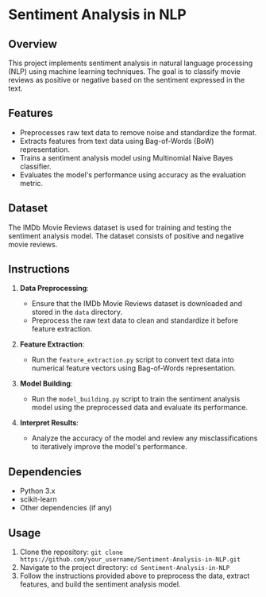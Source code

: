 # Sentiment Analysis in NLP

## Overview
This project implements sentiment analysis in natural language processing (NLP) using machine learning techniques. The goal is to classify movie reviews as positive or negative based on the sentiment expressed in the text.

## Features
- Preprocesses raw text data to remove noise and standardize the format.
- Extracts features from text data using Bag-of-Words (BoW) representation.
- Trains a sentiment analysis model using Multinomial Naive Bayes classifier.
- Evaluates the model's performance using accuracy as the evaluation metric.

## Dataset
The IMDb Movie Reviews dataset is used for training and testing the sentiment analysis model. The dataset consists of positive and negative movie reviews.


## Instructions
1. **Data Preprocessing**: 
   - Ensure that the IMDb Movie Reviews dataset is downloaded and stored in the `data` directory.
   - Preprocess the raw text data to clean and standardize it before feature extraction.

2. **Feature Extraction**:
   - Run the `feature_extraction.py` script to convert text data into numerical feature vectors using Bag-of-Words representation.

3. **Model Building**:
   - Run the `model_building.py` script to train the sentiment analysis model using the preprocessed data and evaluate its performance.

4. **Interpret Results**:
   - Analyze the accuracy of the model and review any misclassifications to iteratively improve the model's performance.

## Dependencies
- Python 3.x
- scikit-learn
- Other dependencies (if any)

## Usage
1. Clone the repository:
`git clone https://github.com/your_username/Sentiment-Analysis-in-NLP.git`
2. Navigate to the project directory:
`cd Sentiment-Analysis-in-NLP`
3. Follow the instructions provided above to preprocess the data, extract features, and build the sentiment analysis model.
